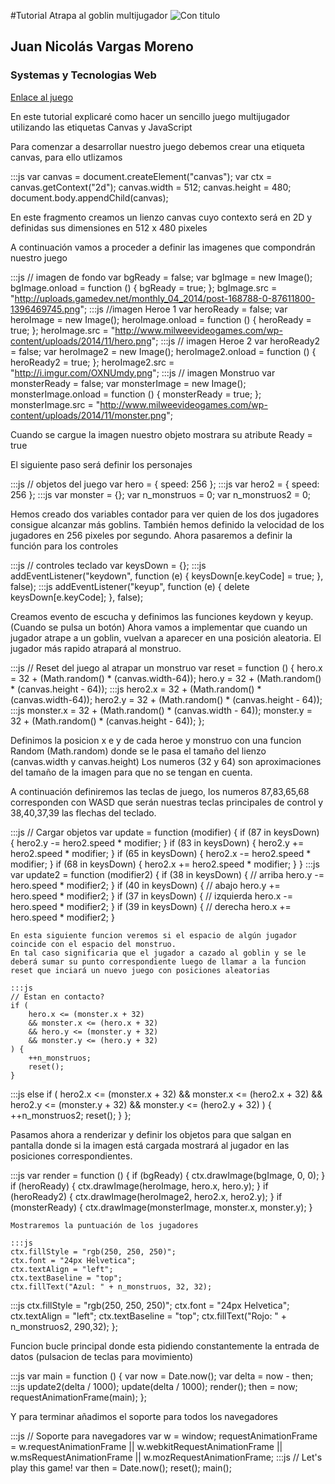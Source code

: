 #Tutorial Atrapa al goblin multijugador
![Con titulo](http://i.imgur.com/zyxxxRb.png "Juego")
## Juan Nicolás Vargas Moreno
### Systemas y Tecnologias Web
[Enlace al juego](http://codepen.io/innNNN/pen/rxVPxd "Juego codepen")

En este tutorial explicaré como hacer un sencillo juego multijugador utilizando las etiquetas Canvas y JavaScript

Para comenzar a desarrollar nuestro juego debemos crear una etiqueta canvas, para ello utlizamos 

:::js
var canvas = document.createElement("canvas");
var ctx = canvas.getContext("2d");
canvas.width = 512;
canvas.height = 480;
document.body.appendChild(canvas);

En este fragmento creamos un lienzo canvas cuyo contexto será en 2D y definidas sus dimensiones en 512 x 480 pixeles

A continuación vamos a proceder a definir las imagenes que compondrán nuestro juego

:::js
// imagen de fondo
var bgReady = false;
var bgImage = new Image();
bgImage.onload = function () {
	bgReady = true;
};
bgImage.src = "http://uploads.gamedev.net/monthly_04_2014/post-168788-0-87611800-1396469745.png";
:::js
//imagen Heroe 1
var heroReady = false;
var heroImage = new Image();
heroImage.onload = function () {
	heroReady = true;
};
heroImage.src = "http://www.milweevideogames.com/wp-content/uploads/2014/11/hero.png";
:::js
// imagen Heroe 2
var heroReady2 = false;
var heroImage2 = new Image();
heroImage2.onload = function () {
	heroReady2 = true;
};
heroImage2.src = "http://i.imgur.com/OXNUmdy.png";
:::js
// imagen Monstruo
var monsterReady = false;
var monsterImage = new Image();
monsterImage.onload = function () {
	monsterReady = true;
};
monsterImage.src = "http://www.milweevideogames.com/wp-content/uploads/2014/11/monster.png";


Cuando se cargue la imagen nuestro objeto mostrara su atribute Ready = true

El siguiente paso será definir los personajes

:::js
// objetos del juego
var hero = {
	speed: 256 
};
:::js
var hero2 = {
	speed: 256 
};
:::js
var monster = {};
var n_monstruos = 0;
var n_monstruos2 = 0;

Hemos creado dos variables contador para ver quien de los dos jugadores consigue alcanzar más goblins.
También hemos definido la velocidad de los jugadores en 256 pixeles por segundo.
Ahora pasaremos a definir la función para los controles

:::js
// controles teclado
var keysDown = {};
:::js
addEventListener("keydown", function (e) {
	keysDown[e.keyCode] = true;
}, false);
:::js
addEventListener("keyup", function (e) {
	delete keysDown[e.keyCode];
}, false);

Creamos evento de escucha y definimos las funciones keydown y keyup. (Cuando se pulsa un botón)
Ahora vamos a implementar que cuando un jugador atrape a un goblin, vuelvan a aparecer en una posición aleatoria.
El jugador más rapido atrapará al monstruo.

:::js
// Reset del juego al atrapar un monstruo
var reset = function () {
	hero.x = 32 + (Math.random() * (canvas.width-64));
	hero.y = 32 + (Math.random() * (canvas.height - 64));
:::js
  	hero2.x = 32 + (Math.random() * (canvas.width-64));
	hero2.y = 32 + (Math.random() * (canvas.height - 64));
:::js
	monster.x = 32 + (Math.random() * (canvas.width - 64));
	monster.y = 32 + (Math.random() * (canvas.height - 64));
};

Definimos la posicion x e y de cada heroe y monstruo con una funcion Random (Math.random) donde se le pasa el tamaño del lienzo
(canvas.width y canvas.height) Los numeros (32 y 64) son aproximaciones del tamaño de la imagen para que no se tengan en cuenta.


A continuación definiremos las teclas de juego, los numeros 87,83,65,68 corresponden con WASD que serán
nuestras teclas principales de control y 38,40,37,39 las flechas del teclado.

:::js
// Cargar objetos
var update = function (modifier) {
	if (87 in keysDown) { 
		hero2.y -= hero2.speed * modifier;
	}
	if (83 in keysDown) {
		hero2.y += hero2.speed * modifier;
	}
	if (65 in keysDown) { 
		hero2.x -= hero2.speed * modifier;
	}
	if (68 in keysDown) { 
		hero2.x += hero2.speed * modifier;
	}
}
:::js  
 var update2 = function (modifier2) {
	if (38 in keysDown) { // arriba
		hero.y -= hero.speed * modifier2;
	}
	if (40 in keysDown) { // abajo
		hero.y += hero.speed * modifier2;
	}
	if (37 in keysDown) { // izquierda
		hero.x -= hero.speed * modifier2;
	}
	if (39 in keysDown) { // derecha
		hero.x += hero.speed * modifier2;
	}
	
	En esta siguiente funcion veremos si el espacio de algún jugador coincide con el espacio del monstruo. 
	En tal caso significaria que el jugador a cazado al goblin y se le deberá sumar su punto correspondiente luego de llamar a la funcion
	reset que inciará un nuevo juego con posiciones aleatorias
	
	:::js
	// Estan en contacto?
	if (
		hero.x <= (monster.x + 32)
		&& monster.x <= (hero.x + 32)
		&& hero.y <= (monster.y + 32)
		&& monster.y <= (hero.y + 32)
	) {
		++n_monstruos;
		reset();
	}
:::js 
  else if (
		hero2.x <= (monster.x + 32)
		&& monster.x <= (hero2.x + 32)
		&& hero2.y <= (monster.y + 32)
		&& monster.y <= (hero2.y + 32)
	) {
		++n_monstruos2;
		reset();
	}
};  

Pasamos ahora a renderizar y definir los objetos para que salgan en pantalla donde si la imagen está cargada mostrará al jugador 
en las posiciones correspondientes.

:::js
var render = function () {
	if (bgReady) {
		ctx.drawImage(bgImage, 0, 0);
	}
	if (heroReady) {
		ctx.drawImage(heroImage, hero.x, hero.y);
	}
	if (heroReady2) {
		ctx.drawImage(heroImage2, hero2.x, hero2.y);
	}
	if (monsterReady) {
		ctx.drawImage(monsterImage, monster.x, monster.y);
	}
	
	
	Mostraremos la puntuación de los jugadores
	
	:::js
	ctx.fillStyle = "rgb(250, 250, 250)";
	ctx.font = "24px Helvetica";
	ctx.textAlign = "left";
	ctx.textBaseline = "top";
	ctx.fillText("Azul: " + n_monstruos, 32, 32);

  :::js
  	ctx.fillStyle = "rgb(250, 250, 250)";
	ctx.font = "24px Helvetica";
	ctx.textAlign = "left";
	ctx.textBaseline = "top";
	ctx.fillText("Rojo: " + n_monstruos2, 290,32);
};


Funcion bucle principal donde esta pidiendo constantemente la entrada de datos (pulsacion de teclas para movimiento)


:::js
var main = function () {
	var now = Date.now();
	var delta = now - then;
:::js
  update2(delta / 1000);
	update(delta / 1000);
	render();
	then = now;
	requestAnimationFrame(main);
};


Y para terminar añadimos el soporte para todos los navegadores


:::js
// Soporte para navegadores
var w = window;
requestAnimationFrame = w.requestAnimationFrame || w.webkitRequestAnimationFrame || w.msRequestAnimationFrame || w.mozRequestAnimationFrame;
:::js
// Let's play this game!
var then = Date.now();
reset();
main();



	

